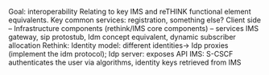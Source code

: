 Goal: interoperability
Relating to key IMS and reTHINK functional element equivalents.
Key common services: registration, something else?
Client side – Infrastructure components (rethink/IMS core components) – services
IMS gateway, sip protostub, Idm concept equivalent, dynamic subscriber allocation
Rethink: Identity model: different identities-> Idp proxies (implement the idm protocol); Idp server: exposes API
IMS: S-CSCF authenticates the user via algorithms, identity keys retrieved from IMS

